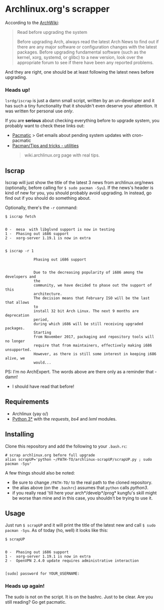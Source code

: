 # Archlinux.org's scrapper

According to the
[ArchWiki](https://wiki.archlinux.org/index.php/System_maintenance#Read_before_upgrading_the_system):

> Read before upgrading the system
> 
> Before upgrading Arch, always read the latest Arch News to find out if there are
> any major software or configuration changes with the latest packages. Before
> upgrading fundamental software (such as the kernel, xorg, systemd, or glibc) to
> a new version, look over the appropriate forum to see if there have been any
> reported problems. 

And they are right, one should be at least following the latest news before
upgrading.

### Heads up!

`lsrdg/iscrap` is just a damn small script, written by an un-developer and it
has such a tiny functionality that it shouldn't even deserve your attention. It was
written for personal use _only_. 

If you are **serious** about checking everything before to upgrade system, you
probably want to check these links out:

- [Pacmatic](http://kmkeen.com/pacmatic/) > Get emails about pending system
  updates with cron-pacmatic
- [Pacman/Tips and tricks -
  utilities](https://wiki.archlinux.org/index.php/Pacman/Tips_and_tricks#Utilities)
  > wiki.archlinux.org page with real tips.

## Iscrap

Iscrap will just show the title of the latest 3 news from
archlinux.org/news (optionally, before calling for `$ sudo pacman -Syu`). If the news's header is
kind of new for you, you should probably avoid upgrading. In instead, go find
out if you should do something about.

Optionally, there's the `-r` command:

```
$ iscrap fetch


0 -  mesa  with libglvnd support is now in testing
1 -  Phasing out i686 support
2 -  xorg-server 1.19.1 is now in extra


$ iscrap -r 1

             Phasing out i686 support 


             Due to the decreasing popularity of i686 among the developers and
             the
             community, we have decided to phase out the support of this
             architecture.
             The decision means that February ISO will be the last that allows
             to
             install 32 bit Arch Linux. The next 9 months are deprecation
             period,
             during which i686 will be still receiving upgraded packages.
             Starting
             from November 2017, packaging and repository tools will no longer
             require that from maintainers, effectively making i686 unsupported.
             However, as there is still some interest in keeping i686 alive, we
             would...

```


PS: I'm no ArchExpert. The words above are there only as a reminder that - damn!
- I should have read that before!

## Requirements

- Archlinux (yay o/)
- [Python 3*](https://wiki.archlinux.org/index.php/Python#Python_3) with the
  _requests_, _bs4_ and _lxml_ modules.

## Installing

Clone this repository and add the following to your `.bash.rc`:

```
# scrap archlinux.org before full upgrade
alias scrapUP='python ~/PATH-TO/archlinux-scrapUP/scrapUP.py ; sudo pacman -Syu'
```


A few things should also be noted:
- Be sure to change `/PATH-TO/` to the real path to the cloned repository.
- the alias above (on the `.bashrc`) assumes that `python` calls *python3*.
- if you really read 'till here your arch\*/develp\*/prog\* kungfu's skill might
  be worse than mine and in this case, you shouldn't be trying to use it.


## Usage

Just run `$ scrapUP` and it will print the title of the latest new and call `$
sudo pacman -Syu`. As of today (ho, well) it looks like this:

```
$ scrapUP 


0 -  Phasing out i686 support
1 -  xorg-server 1.19.1 is now in extra 
2 -  OpenVPN 2.4.0 update requires administrative interaction 


[sudo] password for YOUR_USERNAME: 
```

### Heads up again!
The sudo is not on the script. It is on the bashrc. Just to be clear. Are you
still reading? Go get pacmatic.
